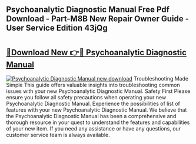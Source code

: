 ## Psychoanalytic Diagnostic Manual Free Pdf Download - Part-M8B New Repair Owner Guide - User Service Edition 43jQg

# <h2><a href="http://cf18985.oget.top/?id=Psychoanalytic+Diagnostic+Manual">🔗Download New 👉🔴 Psychoanalytic Diagnostic Manual</a></h2>

[![Psychoanalytic Diagnostic Manual new download](https://i.imgur.com/5g1atiW.png)](http://cf18985.oget.top/?id=Psychoanalytic+Diagnostic+Manual)
Troubleshooting Made Simple This guide offers valuable insights into troubleshooting common issues with your new Psychoanalytic Diagnostic Manual. Safety First Please ensure you follow all safety precautions when operating your new Psychoanalytic Diagnostic Manual. Experience the possibilities of list of features with your new Psychoanalytic Diagnostic Manual. We believe that the Psychoanalytic Diagnostic Manual has been a comprehensive and thorough resource in your quest to understand the features and capabilities of your new item. If you need any assistance or have any questions, our customer service team is always available.
